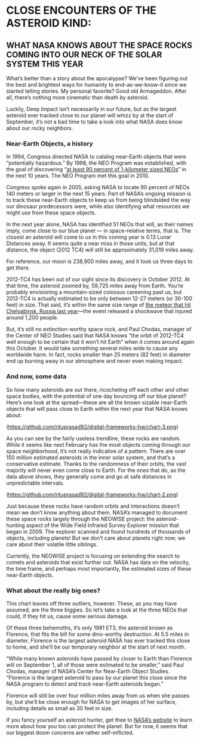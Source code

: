 # CLOSE ENCOUNTERS OF THE ASTEROID KIND: 
## WHAT NASA KNOWS ABOUT THE SPACE ROCKS COMING INTO OUR NECK OF THE SOLAR SYSTEM THIS YEAR

What’s better than a story about the apocalypse? We’ve been figuring out the best and brightest ways for humanity to end-as-we-know-it since we started telling stories. My personal favorite? Good old Armageddon. After all, there’s nothing more cinematic than death by asteroid.

Luckily, Deep Impact isn’t necessarily in our future, but as the largest asteroid ever tracked close to our planet will whizz by at the start of September, it’s not a bad time to take a look into what NASA does know about our rocky neighbors.

### Near-Earth Objects, a history 

In 1994, Congress directed NASA to catalog near-Earth objects that were “potentially hazardous.” By 1998, the NEO Program was established, with the goal of discovering “<a href="https://www.nasa.gov/content/nasas-search-for-asteroids-to-help-protect-earth-and-understand-our-history/">at least 90 percent of 1-kilometer sized NEOs</a>” in the next 10 years. The NEO Program met this goal in 2010.

Congress spoke again in 2005, asking NASA to locate 90 percent of NEOs 140 meters or larger in the next 15 years. Part of NASA’s ongoing mission is to track these near-Earth objects to keep us from being blindsided the way our dinosaur predecessors were, while also identifying what resources we might use from these space objects.

In the next year alone, NASA has identified 51 NEOs that will, as their names imply, come close to our blue planet — in space-relative terms, that is. The closest an asteroid will come to us in this coming year is 0.13 Lunar Distances away. It seems quite a near miss in those units, but at that distance, the object (2012 TC4) will still be approximately 31,019 miles away. 

For reference, our moon is 238,900 miles away, and it took us three days to get there.

2012-TC4 has been out of our sight since its discovery in October 2012. At that time, the asteroid zoomed by, 59,725 miles away from Earth. You’re probably envisioning a mountain-sized colossus careening past us, but 2012-TC4 is actually estimated to be only between 12-27 meters (or 30-100 feet) in size. That said, it’s within the same size range of <a href="https://www.space.com/33623-chelyabinsk-meteor-wake-up-call-for-earth.html">the meteor that hit Chelyabinsk, Russia last year</a>—the event released a shockwave that injured around 1,200 people. 

But, it’s still no extinction-worthy space rock, and Paul Chodas, manager of the Center of NEO Studies said that NASA knows “the orbit of 2012-TC4 well enough to be certain that it won’t hit Earth” when it comes around again this October. It would take something several miles wide to cause any worldwide harm. In fact, rocks smaller than 25 meters (82 feet) in diameter end up burning away in our atmosphere and never even making impact.

### And now, some data

So how many asteroids are out there, ricocheting off each other and other space bodies, with the potential of one day bouncing off our blue planet? Here’s one look at the spread—these are all the known sizable near-Earth objects that will pass close to Earth within the next year that NASA knows about:

(https://github.com/rituprasad92/digital-frameworks-hw/chart-3.png)

As you can see by the fairly useless trendline, these rocks are random. While it seems like next February has the most objects coming through our space neighborhood, it’s not really indicative of a pattern. There are over 150 million estimated asteroids in the inner solar system, and that’s a conservative estimate. Thanks to the randomness of their orbits, the vast majority will never even come close to Earth. For the ones that do, as the data above shows, they generally come and go at safe distances in unpredictable intervals.

(https://github.com/rituprasad92/digital-frameworks-hw/chart-2.png)

Just because these rocks have random orbits and interactions doesn’t mean we don’t know anything about them. NASA’s managed to document these space rocks largely through the NEOWISE project: the asteroid-hunting aspect of the Wide Field Infrared Survey Explorer mission that began in 2009. The explorer scanned and found hundreds of thousands of objects, including planets! But we don’t care about planets right now; we care about their volatile little siblings.

Currently, the NEOWISE project is focusing on extending the search to comets and asteroids that exist further out. NASA has data on the velocity, the time frame, and perhaps most importantly, the estimated sizes of these near-Earth objects. 

### What about the really big ones?

This chart leaves off three outliers, however. These, as you may have assumed, are the three biggies. So let’s take a look at the three NEOs that could, if they hit us, cause some serious damage.



Of these three behemoths, it’s only 1981 ET3, the asteroid known as Florence, that fits the bill for some dino-worthy destruction. At 5.5 miles in diameter, Florence is the largest asteroid NASA has ever tracked this close to home, and she’ll be our temporary neighbor at the start of next month.

“While many known asteroids have passed by closer to Earth than Florence will on September 1, all of those were estimated to be smaller,” said Paul Chodas, manager of NASA’s Center for Near-Earth Object Studies. “Florence is the largest asteroid to pass by our planet this close since the NASA program to detect and track near-Earth asteroids began.”

Florence will still be over four million miles away from us when she passes by, but she’ll be close enough for NASA to get images of her surface, including details as small as 30 feet in size.

If you fancy yourself an asteroid hunter, get thee to <a href="https://www.nasa.gov/planetarydefense/faq">NASA’s website</a> to learn more about how you too can protect the planet. But for now, it seems that our biggest doom concerns are rather self-inflicted. 

